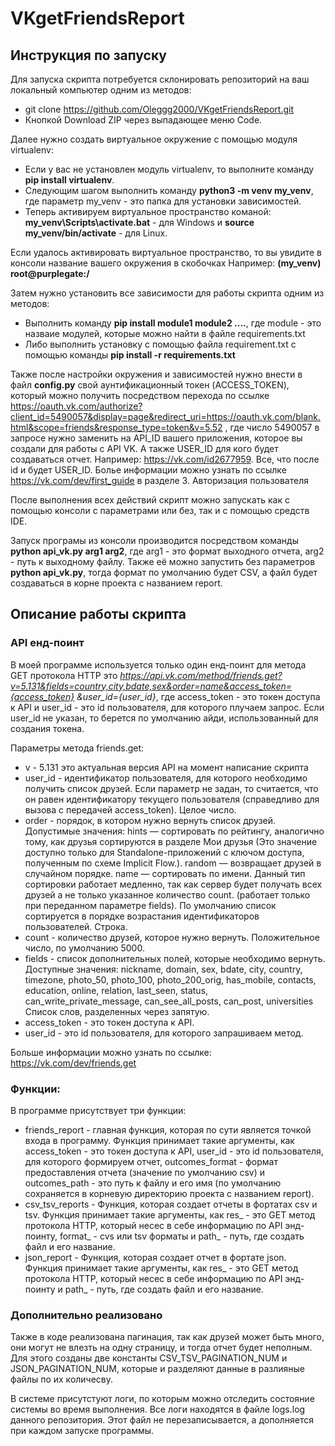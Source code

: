 # VKgetFriendsReport

## Инструкция по запуску

Для запуска скрипта потребуется склонировать репозиторий на ваш локальный компьютер одним из методов:

- git clone https://github.com/Oleggg2000/VKgetFriendsReport.git
- Кнопкой Download ZIP через выпадающее меню Code.

Далее нужно создать виртуальное окружение с помощью модуля virtualenv:

- Если у вас не установлен модуль virtualenv, то выполните команду **pip install virtualenv**.
- Следующим шагом выполнить команду **python3 -m venv my_venv**, где параметр my_venv - это
 папка для установки зависимостей.
- Теперь активируем виртуальное пространство команой: **my_venv\Scripts\activate.bat** - для Windows и 
**source my_venv/bin/activate** - для Linux.

Если удалось активировать виртуальное пространство, то вы увидите в консоли название вашего окружения в скобочках 
Например: **(my_venv) root@purplegate:/**

Затем нужно установить все зависимости для работы скрипта одним из методов:

- Выполнить команду **pip install module1 module2 ....**, где module - это назваие модулей, которые можно 
найти в файле requirements.txt
- Либо выполнить установку с помощью файла requirement.txt с помощью команды 
**pip install -r requirements.txt**

Также после настройки окружения и зависимостей нужно внести в файл **config.py** свой аунтификационный токен 
(ACCESS_TOKEN), который можно получить посредством перехода по ссылке https://oauth.vk.com/authorize?client_id=5490057&display=page&redirect_uri=https://oauth.vk.com/blank.html&scope=friends&response_type=token&v=5.52
, где число 5490057 в запросе нужно заменить на API_ID вашего приложения, которое вы создали для работы с API VK. 
А также USER_ID для кого будет создаваться отчет. Например: https://vk.com/id2677959. Все, что после id и будет USER_ID.
Болье информации можно узнать по ссылке https://vk.com/dev/first_guide в разделе 3. Авторизация пользователя

После выполнения всех действий скрипт можно запускать как с помощью консоли с параметрами или без, так и с помощью
средств IDE.

Запуск програмы из консоли производится посредством команды **python api_vk.py arg1 arg2**, где 
arg1 - это формат выходного отчета, arg2 - путь к выходному файлу. Также её можно запустить без параметров 
**python api_vk.py**, тогда формат по умолчанию будет CSV, а файл будет создаваться в корне проекта с названием report.

## Описание работы скрипта

### API енд-поинт

В моей программе используется только один енд-поинт для метода GET протокола HTTP это 
*https://api.vk.com/method/friends.get?v=5.131&fields=country,city,bdate,sex&order=name&access_token={access_token}
&user_id={user_id}*, где access_token - это токен доступа к API и user_id - это id пользователя, для 
которого плучаем запрос. Если user_id не указан, то берется по умолчанию айди, использованный для создания токена.

Параметры метода friends.get:
- v - 5.131 это актуальная версия API на момент написание скрипта
- user_id - идентификатор пользователя, для которого необходимо получить список друзей. Если параметр не задан, то 
считается, что он равен идентификатору текущего пользователя (справедливо для вызова с передачей access_token).
Целое число.
- order - порядок, в котором нужно вернуть список друзей. Допустимые значения: hints — сортировать по рейтингу, 
аналогично тому, как друзья сортируются в разделе Мои друзья (Это значение доступно только для Standalone-приложений 
с ключом доступа, полученным по схеме Implicit Flow.).
random — возвращает друзей в случайном порядке. name — сортировать по имени. Данный тип сортировки работает медленно, 
так как сервер будет получать всех друзей а не только указанное количество count. 
(работает только при переданном параметре fields). По умолчанию список сортируется в порядке возрастания идентификаторов пользователей.
Строка.
- count - количество друзей, которое нужно вернуть. Положительное число, по умолчанию 5000.
- fields - список дополнительных полей, которые необходимо вернуть.
Доступные значения: nickname, domain, sex, bdate, city, country, timezone, photo_50, photo_100, photo_200_orig, 
has_mobile, contacts, education, online, relation, last_seen, status, can_write_private_message, can_see_all_posts, 
can_post, universities Список слов, разделенных через запятую.
- access_token - это токен доступа к API.
- user_id - это id пользователя, для которого запрашиваем метод.

Больше информации можно узнать по ссылке: https://vk.com/dev/friends.get

### Функции:

В программе присутствует три функции:

- friends_report - главная функция, которая по сути является точкой входа в программу. Функция принимает такие 
аргументы, как access_token - это токен доступа к API, user_id - это id пользователя, для которого формируем отчет, 
outcomes_format - формат предоставления отчета (значение по умолчанию csv) и outcomes_path - это путь к файлу и его имя
(по умолчанию сохраняется в корневую директорию проекта с названием report).
- csv_tsv_reports - Функция, которая создает отчеты в фортатах csv и tsv. Функция принимает такие 
аргументы, как res_ - это GET метод протокола HTTP, который несес в себе информацию по API энд-поинту,
format_ - cvs или tsv форматы и path_ - путь, где создать файл и его название.
- json_report - Функция, которая создает отчет в фортате json. Функция принимает такие 
аргументы, как res_ - это GET метод протокола HTTP, который несес в себе информацию по API энд-поинту и
path_ - путь, где создать файл и его название.

### Дополнительно реализовано

Также в коде реализована пагинация, так как друзей может быть много, они могут не влезть на одну страницу, и
тогда отчет будет неполным. Для этого созданы две константы CSV_TSV_PAGINATION_NUM и JSON_PAGINATION_NUM, которые и 
разделяют данные в разлияные файлы по их количесву.

В системе присутстуют логи, по которым можно отследить состояние системы во время
выполнения. Все логи находятся в файле logs.log данного репозитория. Этот файл не перезаписывается, а дополняется при 
каждом запуске программы.
